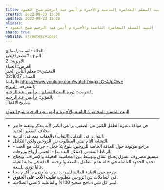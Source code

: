 ```yaml
---  
title: البيت المسلم المحاضرة الثامنة والأخيرة م أيمن عبد الرحيم شيخ العمود  
created: 2022-08-23 15:38  
updated: 2022-08-23 15:38  
aliases:  
- البيت المسلم المحاضرة الثامنة والأخيرة م أيمن عبد الرحيم شيخ العمود  
share: true  
website: ar/notes/videos  
---  
```

  
الحالة:: #مصدر/معالج  
النوع:: #مصدر/فيديو  
اﻷولوية:: 2  
الغرض:: الحياة  
المنشيء:: معلم الناس الخير  
المدة:: 02:10:17  
الرابط:: https://www.youtube.com/watch?v=gxLC-4JpOwE  
المعرفة:: [الزواج](%D8%A7%D9%84%D8%B2%D9%88%D8%A7%D8%AC),  
التدريب:: [دورة البيت المسلم - م أيمن عبد الرحيم](%D8%AF%D9%88%D8%B1%D8%A9%20%D8%A7%D9%84%D8%A8%D9%8A%D8%AA%20%D8%A7%D9%84%D9%85%D8%B3%D9%84%D9%85%20-%20%D9%85%20%D8%A3%D9%8A%D9%85%D9%86%20%D8%B9%D8%A8%D8%AF%20%D8%A7%D9%84%D8%B1%D8%AD%D9%8A%D9%85),  
المؤثر:: [م أيمن عبد الرحيم](%D9%85%20%D8%A3%D9%8A%D9%85%D9%86%20%D8%B9%D8%A8%D8%AF%20%D8%A7%D9%84%D8%B1%D8%AD%D9%8A%D9%85),  
تاريخ اﻹكمال::    
  
   
  
[البيت المسلم المحاضرة الثامنة والأخيرة م أيمن عبد الرحيم شيخ العمود](https://www.youtube.com/watch?v=gxLC-4JpOwE)  
  
---  
  
  
- في مواقف غيرة الطفل الكبير من الصغير، يراعي الكبير لأنه يتذكر وذهنه حاضر بخلاف الصغير الجديد.  
- التوازن في التدليل (الثواب) والعقاب مهم في التربية.  
- التشابه التام ليس المطلوب بين الزوجين ولكن التكامل.  
- مراجع موثوقة حول العلاقة الخاصة للزوجين: بلوغ بلا خجل - جرعات مع الحب - الرباط المقدس (ممكن البدء به) - الجنس أزواج وزوجات.  
- تنسيق مصروف المنزل يحتاج اتفاق وتوسط بين المحاسبة الدقيقة والإسراف، ويحتاج تحديد الحدود الفاصلة في حالة عدم التعامل بالسعة والرحمة. الدقة في بداية الحياة غالبا تؤدي للسعة.  
- مرجع حول الإدارة المالية للبيوت: بيوت بلا ديون د. أكرم رضا.  
- في التعاملات بين الزوجين مطلوب **تغليب الأدب على الحقوق**.  
- ليس كل شيء ناجح صحيح 100% والفاعلية لا تعني الصلاحية.